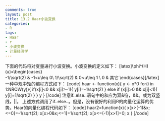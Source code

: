 ```yaml
---
comments: true
layout: post
title: 13.2 Haar小波变换
categories:
- R
tags:
- Haar
- r
- 小波变换
- 计量经济学
---
```


下面的代码将对变量进行小波变换。小波变换的定义如下：
[latex]\phi^(H)(u)=\begin{cases}  
              -1/\sqrt(2)  & -1<u\leq 0\\
              1/\sqrt(2)   & 0<u\leq 1 \\
              0            & 其它
\end{cases}[/latex]
一种中规中矩的编程方式如下：
[code]
 haar <- function(x){
 y <- x*0
 for(i in 1:NROW(y)){
 if(x[i]<0 && x[i]>-1){
 y[i]=-1/sqrt(2)
 } else if (x[i]>0 && x[i]<1){
 y[i]=1/sqrt(2)
 }
 }
 y
 }
[/code]
注意if..else..语句中的和应为双&符，&&。或为双竖线，||。
上述方式调用了if..else..。但是，没有很好的利用R的向量化运算的优势。Haar的向量化编程代码如下：
[code]
haar2=function(x){
x[x>(-1)&x;<=0]=-1/sqrt(2);
x[x>0&x;<=1]=1/sqrt(2);
x[x<=(-1)|x>1]=0;
x
}
[/code] 
